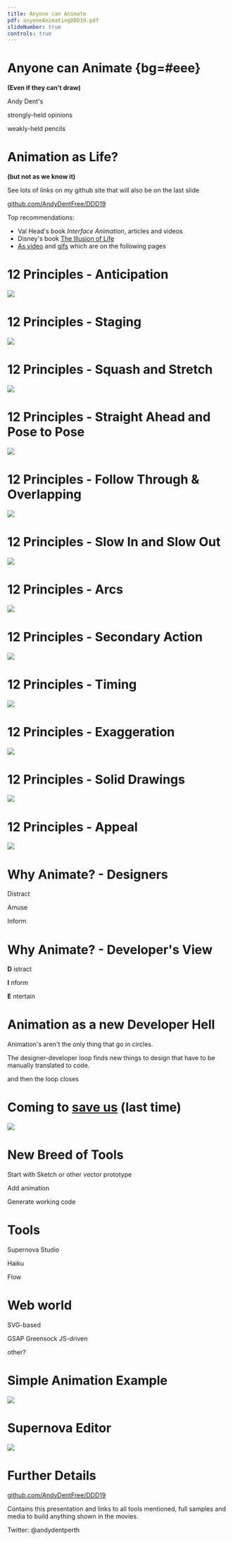 ```yaml
---
title: Anyone can Animate
pdf: anyoneAnimatingDDD19.pdf
slideNumber: true
controls: true
---
```


# Anyone can Animate {bg=#eee}

**(Even if they can't draw)**

Andy Dent's

strongly-held opinions

weakly-held pencils

# Animation as Life?

**(but not as we know it)**

See lots of links on my github site that will also be on the last slide

[github.com/AndyDentFree/DDD19][gh]

Top recommendations:

- Val Head's book _Interface Animation_, articles and videos
- Disney's book [The Illusion of Life][ill]
- [As video][12p] and [gifs][12g] which are on the following pages

# 12 Principles - Anticipation

![](./assets/12p_anticipation.gif)

# 12 Principles - Staging

![](./assets/12p_staging.gif)


# 12 Principles - Squash and Stretch

![](./assets/12p_squashandstretch.gif)


# 12 Principles - Straight Ahead and Pose to Pose

![](./assets/12p_straightposetopose.gif)


# 12 Principles - Follow Through & Overlapping

![](./assets/12p_followthrough.gif)


# 12 Principles - Slow In and Slow Out

![](./assets/12p_slowinout.gif)


# 12 Principles - Arcs

![](./assets/12p_arcs.gif)


# 12 Principles - Secondary Action

![](./assets/12p_secondaryaction.gif)


# 12 Principles - Timing

![](./assets/12p_timing.gif)


# 12 Principles - Exaggeration

![](./assets/12p_exaggeration.gif)


# 12 Principles - Solid Drawings

![](./assets/12p_soliddrawings.gif)


# 12 Principles - Appeal    

![](./assets/12p_appeal.gif)


# Why Animate? - Designers

Distract

Amuse

Inform

# Why Animate? - Developer's View

**D** istract

**I** nform

**E** ntertain

# Animation as a new Developer Hell

Animation's aren't the only thing that go in circles.

The designer-developer loop finds new things to design that have to be manually translated to code.

and then the loop closes

# Coming to [save us][flash] (last time)
![](./assets/flashSaviour.png) 

# New Breed of Tools

Start with Sketch or other vector prototype

Add animation

Generate working code

# Tools

Supernova Studio

Haiku

Flow 

# Web world

SVG-based

GSAP Greensock JS-driven

other?

# Simple Animation Example

![](./assets/iOSTGdemoAnim.gif)

# Supernova Editor

![](./assets/SupernovaAnimationEditor.png)

# Further Details

[github.com/AndyDentFree/DDD19][gh]

Contains this presentation and links to all tools mentioned, full samples and media to build anything shown in the movies.

Twitter: @andydentperth

[gh]: https://github.com/AndyDentFree/DDD19
[12p]: https://vimeo.com/93206523
[ill]: https://www.amazon.com/Illusion-Life-Disney-Animation/dp/0786860707/ref=sr_1_1?ie=UTF8&qid=1452379828&sr=8-1
[12g]: https://the12principles.tumblr.com/
[flash]: https://www.youtube.com/watch?v=LfmrHTdXgK4